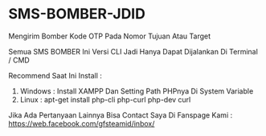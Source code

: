 # SMS-BOMBER-JDID
Mengirim Bomber Kode OTP Pada Nomor Tujuan Atau Target

Semua SMS BOMBER Ini Versi CLI Jadi Hanya Dapat Dijalankan Di Terminal / CMD<br>

Recommend Saat Ini Install :
1) Windows : Install XAMPP Dan Setting Path PHPnya Di System Variable
2) Linux : apt-get install php-cli php-curl php-dev curl

Jika Ada Pertanyaan Lainnya Bisa Contact Saya Di Fanspage Kami : <br>
https://web.facebook.com/gfsteamid/inbox/

